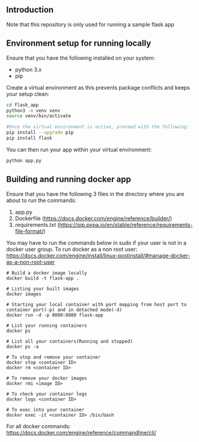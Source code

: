 ## Introduction

Note that this repository is only used for running a sample flask app

## Environment setup for running locally

Ensure that you have the following installed on your system:

- python 3.x
- pip

Create a virtual environment as this prevents package conflicts and keeps your setup clean:

```bash
cd flask_app
python3 -m venv venv
source venv/bin/activate

#Once the virtual environment is active, proceed with the following:
pip install --upgrade pip
pip install flask
```

You can then run your app within your virtual environment:

```bash
python app.py
```

## Building and running docker app

Ensure that you have the following 3 files in the directory where you are about to run the commands:

1) app.py
2) Dockerfile (https://docs.docker.com/engine/reference/builder/)
3) requirements.txt (https://pip.pypa.io/en/stable/reference/requirements-file-format/)

You may have to run the commands below in sudo if your user is not in a docker user group. To run docker as a non root user: https://docs.docker.com/engine/install/linux-postinstall/#manage-docker-as-a-non-root-user

```
# Build a docker image locally 
docker build -t flask-app .

# Listing your built images 
docker images

# Starting your local container with port mapping from host port to container port(-p) and in detached mode(-d)
docker run -d -p 8080:8080 flask-app

# List your running containers
docker ps

# List all your containers(Running and stopped)
docker ps -a

# To stop and remove your container
docker stop <container ID>
docker rm <container ID>

# To remove your docker images
docker rmi <image ID>

# To check your container logs
docker logs <container ID>

# To exec into your container
docker exec -it <container ID> /bin/bash

```

For all docker commands: https://docs.docker.com/engine/reference/commandline/cli/
